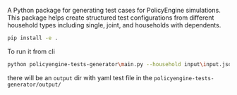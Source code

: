 A Python package for generating test cases for PolicyEngine simulations. This package helps create structured test configurations from different household types including single, joint, and households with dependents.


```bash
pip install -e .
```


To run it from cli
```bash
python policyengine-tests-generator\main.py --household input\input.json --variables input\output.json --output test.yaml
```

there will be an `output` dir with yaml test file in the `policyengine-tests-generator/output/`